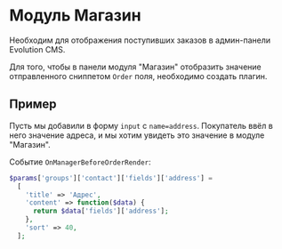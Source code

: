 # Модуль Магазин

Необходим для отображения поступивших заказов в админ-панели Evolution CMS.

Для того, чтобы в панели модуля "Магазин" отобразить значение отправленного сниппетом `Order` поля, необходимо создать плагин.

## Пример

Пусть мы добавили в форму `input` с `name=address`. Покупатель ввёл в него значение адреса, и мы хотим увидеть это значение в модуле "Магазин".

Событие `OnManagerBeforeOrderRender`:

```php
$params['groups']['contact']['fields']['address'] =
  [
    'title' => 'Адрес',
    'content' => function($data) {
      return $data['fields']['address'];
    },
    'sort' => 40,
  ];
```
